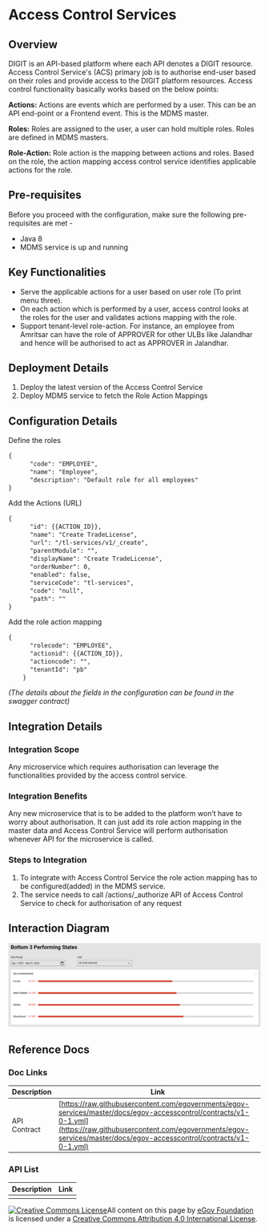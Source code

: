 # Access Control Services

## Overview

DIGIT is an API-based platform where each API denotes a DIGIT resource. Access Control Service's (ACS) primary job is to authorise end-user based on their roles and provide access to the DIGIT platform resources. Access control functionality basically works based on the below points:

**Actions:** Actions are events which are performed by a user. This can be an API end-point or a Frontend event. This is the MDMS master.

**Roles:** Roles are assigned to the user, a user can hold multiple roles. Roles are defined in MDMS masters.

**Role-Action:** Role action is the mapping between actions and roles. Based on the role, the action mapping access control service identifies applicable actions for the role.

## Pre-requisites

Before you proceed with the configuration, make sure the following pre-requisites are met -

* Java 8
* MDMS service is up and running

## Key Functionalities

* Serve the applicable actions for a user based on user role (To print menu three).
* On each action which is performed by a user, access control looks at the roles for the user and validates actions mapping with the role.
* Support tenant-level role-action. For instance, an employee from Amritsar can have the role of APPROVER for other ULBs like Jalandhar and hence will be authorised to act as APPROVER in Jalandhar.

## Deployment Details

1. Deploy the latest version of the Access Control Service
2. Deploy MDMS service to fetch the Role Action Mappings

## Configuration Details

Define the roles

```
{
      "code": "EMPLOYEE",
      "name": "Employee",
      "description": "Default role for all employees"
}
```

Add the Actions (URL)

```
{
      "id": {{ACTION_ID}},
      "name": "Create TradeLicense",
      "url": "/tl-services/v1/_create",
      "parentModule": "",
      "displayName": "Create TradeLicense",
      "orderNumber": 0,
      "enabled": false,
      "serviceCode": "tl-services",
      "code": "null",
      "path": ""
}
```

Add the role action mapping

```
{
      "rolecode": "EMPLOYEE",
      "actionid": {{ACTION_ID}},
      "actioncode": "",
      "tenantId": "pb"
    }
```

_(The details about the fields in the configuration can be found in the swagger contract)_

## Integration Details

### Integration Scope

Any microservice which requires authorisation can leverage the functionalities provided by the access control service.

### Integration Benefits

Any new microservice that is to be added to the platform won’t have to worry about authorisation. It can just add its role action mapping in the master data and Access Control Service will perform authorisation whenever API for the microservice is called.

### Steps to Integration

1. To integrate with Access Control Service the role action mapping has to be configured(added) in the MDMS service.
2. The service needs to call /actions/\_authorize API of Access Control Service to check for authorisation of any request

## Interaction Diagram

![](<../../../../.gitbook/assets/image (78).png>)

## Reference Docs

### Doc Links

| Description  | Link                                                                                                                                                                                                                                 |
| ------------ | ------------------------------------------------------------------------------------------------------------------------------------------------------------------------------------------------------------------------------------ |
| API Contract | [https://raw.githubusercontent.com/egovernments/egov-services/master/docs/egov-accesscontrol/contracts/v1-0-1.yml](https://raw.githubusercontent.com/egovernments/egov-services/master/docs/egov-accesscontrol/contracts/v1-0-1.yml) |

### API List

| Description | Link |
| ----------- | ---- |
|             |      |

[![Creative Commons License](https://i.creativecommons.org/l/by/4.0/80x15.png)](http://creativecommons.org/licenses/by/4.0/)All content on this page by [eGov Foundation ](https://egov.org.in/)is licensed under a [Creative Commons Attribution 4.0 International License](http://creativecommons.org/licenses/by/4.0/).
